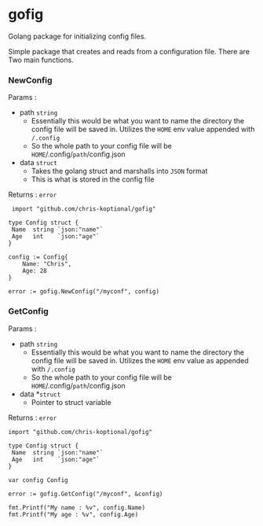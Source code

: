 # gofig
Golang package for initializing config files.

Simple package that creates and reads from a configuration file. There are Two main functions.

### NewConfig

 Params :
  - path `string` 
      - Essentially this would be what you want to name the directory the config file will be saved in. Utilizes the `HOME` env value appended with `/.config`
      - So the whole path to your config file will be `HOME`/.config/`path`/config.json
  -  data `struct` 
      - Takes the golang struct and marshalls into `JSON` format
      - This is what is stored in the config file
 
  Returns : `error`
 
 ```
  import "github.com/chris-koptional/gofig"
 
 type Config struct {
  Name  string `json:"name"`
  Age   int    `json:"age"`
 }
 
 config := Config{
     Name: "Chris",
     Age: 28
 }
 
 error := gofig.NewConfig("/myconf", config)
 
 ```
 
### GetConfig
  Params :
  - path `string` 
      - Essentially this would be what you want to name the directory the config file will be saved in. Utilizes the `HOME` env value as appended with `/.config`
      - So the whole path to your config file will be `HOME`/.config/`path`/config.json
  - data *`struct`
      -  Pointer to struct variable 
 
 Returns : `error`
 
 ```
 import "github.com/chris-koptional/gofig"
 
 type Config struct {
  Name  string `json:"name"`
  Age   int    `json:"age"`
 }
 
 var config Config
 
 error := gofig.GetConfig("/myconf", &config)
 
 fmt.Printf("My name : %v", config.Name)
 fmt.Printf("My age : %v", config.Age)
 
 ```
